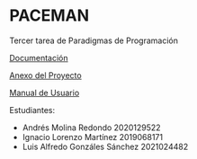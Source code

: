 # PACEMAN
Tercer tarea de Paradigmas de Programación

[Documentación](https://docs.google.com/document/d/1odcOB-Hl_ATv_E89Uj7z-PvCSjJseFepHVp5q3A84nY/edit)

[Anexo del Proyecto](https://docs.google.com/document/d/1odcOB-Hl_ATv_E89Uj7z-PvCSjJseFepHVp5q3A84nY/edit?usp=sharing)

[Manual de Usuario](https://docs.google.com/document/d/1iKkHa0RSzLeMyXinwCX862TBJTnZyqY3CJW3TbZQbts/edit?usp=sharing)

Estudiantes: 
* Andrés Molina Redondo  2020129522 
* Ignacio Lorenzo Martínez  2019068171
* Luis Alfredo Gonzáles Sánchez 2021024482 
